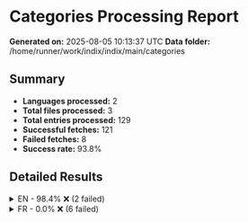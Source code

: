 # Categories Processing Report

**Generated on:** 2025-08-05 10:13:37 UTC
**Data folder:** /home/runner/work/indix/indix/main/categories

## Summary

- **Languages processed:** 2
- **Total files processed:** 3
- **Total entries processed:** 129
- **Successful fetches:** 121
- **Failed fetches:** 8
- **Success rate:** 93.8%

## Detailed Results

<details>
<summary>EN - 98.4% ❌ (2 failed)</summary>

- **Files processed:** 1
- **Total entries:** 123
- **Successful:** 121
- **Failed:** 2

### EN Files

<details>
<summary>Celebrities (star): 98.4% ❌ (2 failed)</summary>

- 'Chris Evans': Wikipedia page for 'Chris_Evans' in language 'en' has no content. This may be the article of the day, a redirect page, disambiguation page, or a page with no extractable content.
- 'J.K. Rowling': Wikipedia page for 'J.K._Rowling' in language 'en' has no content. This may be the article of the day, a redirect page, disambiguation page, or a page with no extractable content.

</details>

</details>

<details>
<summary>FR - 0.0% ❌ (6 failed)</summary>

- **Files processed:** 2
- **Total entries:** 6
- **Successful:** 0
- **Failed:** 6

### FR Files

<details>
<summary>Disney (castle): 0.0% ❌ (5 failed)</summary>

- 'Buzz L'Éclair': Wikipedia page for 'Buzz_L'Éclair' in language 'fr' has no content. This may be the article of the day, a redirect page, disambiguation page, or a page with no extractable content.
- 'Dingo': Wikipedia article for 'Dingo' in language 'fr' is too short (865 characters). The article may be a stub or redirect page. Try searching for a more specific topic.
- 'Le Livre de la Jungle': Wikipedia page for 'Le_Livre_de_la_Jungle' in language 'fr' has no content. This may be the article of the day, a redirect page, disambiguation page, or a page with no extractable content.
- 'Minnie': Wikipedia page for 'Minnie' in language 'fr' has no content. This may be the article of the day, a redirect page, disambiguation page, or a page with no extractable content.
- 'Woody': Wikipedia article for 'Woody' in language 'fr' is too short (902 characters). The article may be a stub or redirect page. Try searching for a more specific topic.

</details>

<details>
<summary>Enfants (child_care): 0.0% ❌ (1 failed)</summary>

- 'donkey kong': Wikipedia page for 'Donkey_kong' in language 'fr' has no content. This may be the article of the day, a redirect page, disambiguation page, or a page with no extractable content.

</details>

</details>
